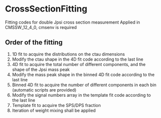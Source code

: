 # CrossSectionFitting
Fitting codes for double Jpsi cross section measurement
Applied in CMSSW_12_4_0, cmsenv is required

## Order of the fitting
1. 1D fit to acquire the distributions on the ctau dimensions
2. Modify the ctau shape in the 4D fit code according to the last line
3. 4D fit to acquire the total number of different components, and the shape of the Jpsi mass peak
4. Modify the mass peak shape in the binned 4D fit code according to the last line
5. Binned 4D fit to acquire the number of different components in each bin (automatic scripts are provided)
6. Modify the signal numbers array in the template fit code according to the last line
7. Template fit to acquire the SPS/DPS fraction
8. Iteration of weight mixing shall be applied

